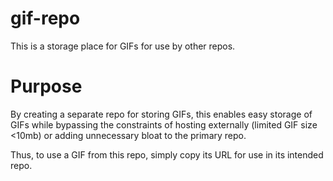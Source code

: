 # gif-repo

This is a storage place for GIFs for use by other repos.

# Purpose

By creating a separate repo for storing GIFs, this enables easy storage of GIFs while bypassing the constraints of hosting externally (limited GIF size <10mb) or adding unnecessary bloat to the primary repo.

Thus, to use a GIF from this repo, simply copy its URL for use in its intended repo.
